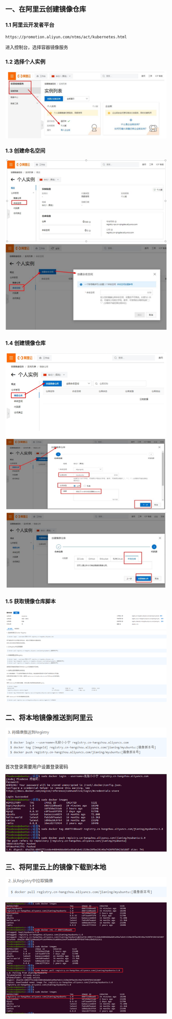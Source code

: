 ## 一、在阿里云创建镜像仓库

### 1.1 阿里云开发者平台

`https://promotion.aliyun.com/ntms/act/kubernetes.html`

进入控制台，选择容器镜像服务

### 1.2 选择个人实例

<img src="08.docker镜像与阿里云.assets/image-20230130180737724.png" alt="image-20230130180737724" style="zoom:67%;" />

### 1.3 创建命名空间

<img src="08.docker镜像与阿里云.assets/image-20230130180820469.png" alt="image-20230130180820469" style="zoom:67%;" />

<img src="08.docker镜像与阿里云.assets/image-20230130180838213.png" alt="image-20230130180838213" style="zoom:67%;" />

### 1.4 创建镜像仓库

<img src="08.docker镜像与阿里云.assets/image-20230130180910592.png" alt="image-20230130180910592" style="zoom:67%;" />

<img src="08.docker镜像与阿里云.assets/image-20230130180922509.png" alt="image-20230130180922509" style="zoom:67%;" />

<img src="08.docker镜像与阿里云.assets/image-20230130180934702.png" alt="image-20230130180934702" style="zoom:67%;" />

### 1.5 获取镜像仓库脚本

![image-20230130181017861](08.docker镜像与阿里云.assets/image-20230130181017861.png)

## 二、将本地镜像推送到阿里云

![image-20230130181055970](08.docker镜像与阿里云.assets/image-20230130181055970.png)

首次登录需要用户设置登录密码

![image-20230130181330708](08.docker镜像与阿里云.assets/image-20230130181330708.png)

## 三、将阿里云上的镜像下载到本地

![image-20230130181427932](08.docker镜像与阿里云.assets/image-20230130181427932.png)

<img src="08.docker镜像与阿里云.assets/image-20230130181742681.png" alt="image-20230130181742681" style="zoom:67%;" />